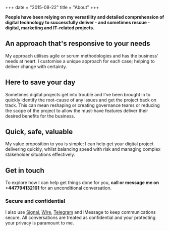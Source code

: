 +++
date = "2015-08-22"
title = "About"
+++

**People have been relying on my versatility and detailed comprehension of digital technology to successfully deliver - and sometimes rescue - digital, marketing and IT-related projects.**

## An approach that's responsive to your needs
My approach utilises agile or scrum methodologies and has the business' needs at heart. I customise a unique approach for each case; helping to deliver change with certainty.

## Here to save your day
Sometimes digital projects get into trouble and I've been brought in to quickly identify the root-cause of any issues and get the project back on track. This can mean reshaping or creating governance teams or reducing the scope of the project to allow the must-have features deliver their desired benefits for the business.

## Quick, safe, valuable
My value proposition to you is simple: I can help get your digital project delivering quickly, whilst balancing speed with risk and managing complex stakeholder situations effectively.

## Get in touch
To explore how I can help get things done for you, **call or message me on +447794132161** for an unconditional conversation.

### Secure and confidential
I also use [Signal](https://whispersystems.org/), [Wire](https://www.wire.com/), [Telegram](https://www.google.co.uk/url?sa=t&rct=j&q=&esrc=s&source=web&cd=1&cad=rja&uact=8&ved=0ahUKEwjz1orirdTSAhUQahoKHfwcDMsQFggcMAA&url=https%3A%2F%2Ftelegram.org%2F&usg=AFQjCNFKVwj_TnUWOxeJw2Vdu1NhzxihzA) and iMessage to keep communications secure. All conversations are treated as confidential and your protecting your privacy is paramount to me.
